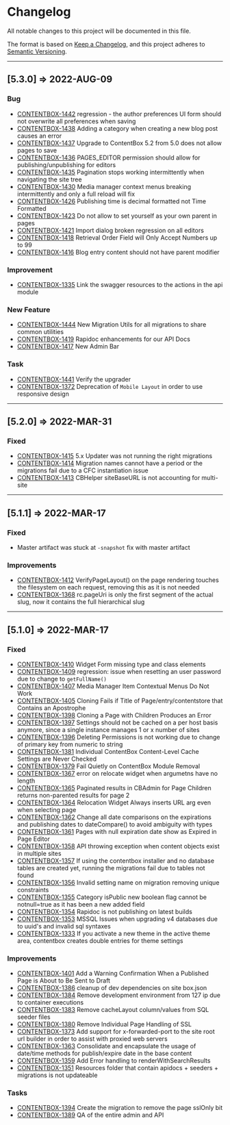 # Changelog

All notable changes to this project will be documented in this file.

The format is based on [Keep a Changelog](https://keepachangelog.com/en/1.0.0/),
and this project adheres to [Semantic Versioning](https://semver.org/spec/v2.0.0.html).

----

## [5.3.0] => 2022-AUG-09

### Bug

* [CONTENTBOX-1442](https://ortussolutions.atlassian.net/browse/CONTENTBOX-1442) regression - the author preferences UI form should not overwrite all preferences when saving
* [CONTENTBOX-1438](https://ortussolutions.atlassian.net/browse/CONTENTBOX-1438) Adding a category when creating a new blog post causes an error
* [CONTENTBOX-1437](https://ortussolutions.atlassian.net/browse/CONTENTBOX-1437) Upgrade to ContentBox 5.2 from 5.0 does not allow pages to save
* [CONTENTBOX-1436](https://ortussolutions.atlassian.net/browse/CONTENTBOX-1436) PAGES\_EDITOR permission should allow for publishing/unpublishing for editors
* [CONTENTBOX-1435](https://ortussolutions.atlassian.net/browse/CONTENTBOX-1435) Pagination stops working intermittently when navigating the site tree
* [CONTENTBOX-1430](https://ortussolutions.atlassian.net/browse/CONTENTBOX-1430) Media manager context menus breaking intermittently and only a full reload will fix
* [CONTENTBOX-1426](https://ortussolutions.atlassian.net/browse/CONTENTBOX-1426) Publishing time is decimal formatted not Time Formatted
* [CONTENTBOX-1423](https://ortussolutions.atlassian.net/browse/CONTENTBOX-1423) Do not allow to set yourself as your own parent in pages
* [CONTENTBOX-1421](https://ortussolutions.atlassian.net/browse/CONTENTBOX-1421) Import dialog broken regression on all editors
* [CONTENTBOX-1418](https://ortussolutions.atlassian.net/browse/CONTENTBOX-1418) Retrieval Order Field will Only Accept Numbers up to 99
* [CONTENTBOX-1416](https://ortussolutions.atlassian.net/browse/CONTENTBOX-1416) Blog entry content should not have parent modifier

### Improvement

* [CONTENTBOX-1335](https://ortussolutions.atlassian.net/browse/CONTENTBOX-1335) Link the swagger resources to the actions in the api module

### New Feature

* [CONTENTBOX-1444](https://ortussolutions.atlassian.net/browse/CONTENTBOX-1444) New Migration Utils for all migrations to share common utilities
* [CONTENTBOX-1419](https://ortussolutions.atlassian.net/browse/CONTENTBOX-1419) Rapidoc enhancements for our API Docs
* [CONTENTBOX-1417](https://ortussolutions.atlassian.net/browse/CONTENTBOX-1417) New Admin Bar

### Task

* [CONTENTBOX-1441](https://ortussolutions.atlassian.net/browse/CONTENTBOX-1441) Verify the upgrader
* [CONTENTBOX-1372](https://ortussolutions.atlassian.net/browse/CONTENTBOX-1372) Deprecation of `Mobile Layout` in order to use responsive design

----

## [5.2.0] => 2022-MAR-31

### Fixed

- [CONTENTBOX-1415](https://ortussolutions.atlassian.net/browse/CONTENTBOX-1415) 5.x Updater was not running the right migrations
- [CONTENTBOX-1414](https://ortussolutions.atlassian.net/browse/CONTENTBOX-1414) Migration names cannot have a period or the migrations fail due to a CFC instantiation issue
- [CONTENTBOX-1413](https://ortussolutions.atlassian.net/browse/CONTENTBOX-1413) CBHelper siteBaseURL is not accounting for multi-site

----

## [5.1.1] => 2022-MAR-17

### Fixed

- Master artifact was stuck at `-snapshot` fix with master artifact

### Improvements

- [CONTENTBOX-1412](https://ortussolutions.atlassian.net/browse/CONTENTBOX-1412) VerifyPageLayout\(\) on the page rendering touches the filesystem on each request, removing this as it is not needed
- [CONTENTBOX-1368](https://ortussolutions.atlassian.net/browse/CONTENTBOX-1368) rc.pageUri is only the first segment of the actual slug, now it contains the full hierarchical slug

----

## [5.1.0] => 2022-MAR-17

### Fixed

- [CONTENTBOX-1410](https://ortussolutions.atlassian.net/browse/CONTENTBOX-1410) Widget Form missing type and class elements
- [CONTENTBOX-1409](https://ortussolutions.atlassian.net/browse/CONTENTBOX-1409) regression: issue when resetting an user password due to change to `getFullName()`
- [CONTENTBOX-1407](https://ortussolutions.atlassian.net/browse/CONTENTBOX-1407) Media Manager Item Contextual Menus Do Not Work
- [CONTENTBOX-1405](https://ortussolutions.atlassian.net/browse/CONTENTBOX-1405) Cloning Fails if Title of Page/entry/contentstore that Contains an Apostrophe
- [CONTENTBOX-1398](https://ortussolutions.atlassian.net/browse/CONTENTBOX-1398) Cloning a Page with Children Produces an Error
- [CONTENTBOX-1397](https://ortussolutions.atlassian.net/browse/CONTENTBOX-1397) Settings should not be cached on a per host basis anymore, since a single instance manages 1 or x number of sites
- [CONTENTBOX-1396](https://ortussolutions.atlassian.net/browse/CONTENTBOX-1396) Deleting Permissions is not working due to change of primary key from numeric to string
- [CONTENTBOX-1381](https://ortussolutions.atlassian.net/browse/CONTENTBOX-1381) Individual ContentBox Content-Level Cache Settings are Never Checked
- [CONTENTBOX-1379](https://ortussolutions.atlassian.net/browse/CONTENTBOX-1379) Fail Quietly on ContentBox Module Removal
- [CONTENTBOX-1367](https://ortussolutions.atlassian.net/browse/CONTENTBOX-1367) error on relocate widget when argumetns have no length
- [CONTENTBOX-1365](https://ortussolutions.atlassian.net/browse/CONTENTBOX-1365) Paginated results in CBAdmin for Page Children returns non-parented results for page 2
- [CONTENTBOX-1364](https://ortussolutions.atlassian.net/browse/CONTENTBOX-1364) Relocation Widget Always inserts URL arg even when selecting page
- [CONTENTBOX-1362](https://ortussolutions.atlassian.net/browse/CONTENTBOX-1362) Change all date comparisons on the expirations and publishing dates to dateCompare\(\) to avoid ambiguity with types
- [CONTENTBOX-1361](https://ortussolutions.atlassian.net/browse/CONTENTBOX-1361) Pages with null expiration date show as Expired in Page Editor
- [CONTENTBOX-1358](https://ortussolutions.atlassian.net/browse/CONTENTBOX-1358) API throwing exception when content objects exist in multiple sites
- [CONTENTBOX-1357](https://ortussolutions.atlassian.net/browse/CONTENTBOX-1357) If using the contentbox installer and no database tables are created yet, running the migrations fail due to tables not found
- [CONTENTBOX-1356](https://ortussolutions.atlassian.net/browse/CONTENTBOX-1356) Invalid setting name on migration removing unique constraints
- [CONTENTBOX-1355](https://ortussolutions.atlassian.net/browse/CONTENTBOX-1355) Category isPublic new boolean flag cannot be notnull=true as it has been a new added field
- [CONTENTBOX-1354](https://ortussolutions.atlassian.net/browse/CONTENTBOX-1354) Rapidoc is not publishing on latest builds
- [CONTENTBOX-1353](https://ortussolutions.atlassian.net/browse/CONTENTBOX-1353) MSSQL Issues when upgrading v4 databases due to uuid's and invalid sql syntaxes
- [CONTENTBOX-1333](https://ortussolutions.atlassian.net/browse/CONTENTBOX-1333) If you activate a new theme in the active theme area, contentbox creates double entries for theme settings

### Improvements

- [CONTENTBOX-1401](https://ortussolutions.atlassian.net/browse/CONTENTBOX-1401) Add a Warning Confirmation When a Published Page is About to Be Sent to Draft
- [CONTENTBOX-1386](https://ortussolutions.atlassian.net/browse/CONTENTBOX-1386) cleanup of dev dependencies on site box.json
- [CONTENTBOX-1384](https://ortussolutions.atlassian.net/browse/CONTENTBOX-1384) Remove development environment from 127 ip due to container executions
- [CONTENTBOX-1383](https://ortussolutions.atlassian.net/browse/CONTENTBOX-1383) Remove cacheLayout column/values from SQL seeder files
- [CONTENTBOX-1380](https://ortussolutions.atlassian.net/browse/CONTENTBOX-1380) Remove Individual Page Handling of SSL
- [CONTENTBOX-1373](https://ortussolutions.atlassian.net/browse/CONTENTBOX-1373) Add support for x-forwarded-port to the site root url builder in order to assist with proxied web servers
- [CONTENTBOX-1363](https://ortussolutions.atlassian.net/browse/CONTENTBOX-1363) Consolidate and encapsulate the usage of date/time methods for publish/expire date in the base content
- [CONTENTBOX-1359](https://ortussolutions.atlassian.net/browse/CONTENTBOX-1359) Add Error handling to renderWithSearchResults
- [CONTENTBOX-1351](https://ortussolutions.atlassian.net/browse/CONTENTBOX-1351) Resources folder that contain apidocs \+ seeders \+ migrations is not updateable

### Tasks

- [CONTENTBOX-1394](https://ortussolutions.atlassian.net/browse/CONTENTBOX-1394) Create the migration to remove the page sslOnly bit
- [CONTENTBOX-1389](https://ortussolutions.atlassian.net/browse/CONTENTBOX-1389) QA of the entire admin and API
